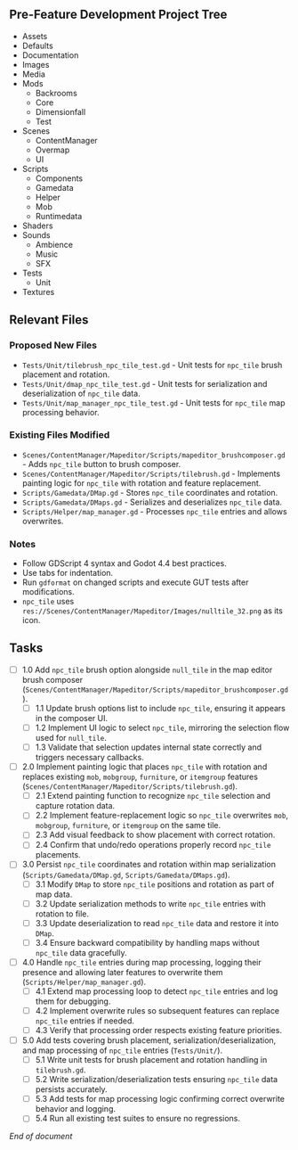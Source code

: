 ## Pre-Feature Development Project Tree
- Assets
- Defaults
- Documentation
- Images
- Media
- Mods
  - Backrooms
  - Core
  - Dimensionfall
  - Test
- Scenes
  - ContentManager
  - Overmap
  - UI
- Scripts
  - Components
  - Gamedata
  - Helper
  - Mob
  - Runtimedata
- Shaders
- Sounds
  - Ambience
  - Music
  - SFX
- Tests
  - Unit
- Textures

## Relevant Files
### Proposed New Files
- `Tests/Unit/tilebrush_npc_tile_test.gd` - Unit tests for `npc_tile` brush placement and rotation.
- `Tests/Unit/dmap_npc_tile_test.gd` - Unit tests for serialization and deserialization of `npc_tile` data.
- `Tests/Unit/map_manager_npc_tile_test.gd` - Unit tests for `npc_tile` map processing behavior.

### Existing Files Modified
- `Scenes/ContentManager/Mapeditor/Scripts/mapeditor_brushcomposer.gd` - Adds `npc_tile` button to brush composer.
- `Scenes/ContentManager/Mapeditor/Scripts/tilebrush.gd` - Implements painting logic for `npc_tile` with rotation and feature replacement.
- `Scripts/Gamedata/DMap.gd` - Stores `npc_tile` coordinates and rotation.
- `Scripts/Gamedata/DMaps.gd` - Serializes and deserializes `npc_tile` data.
- `Scripts/Helper/map_manager.gd` - Processes `npc_tile` entries and allows overwrites.

### Notes
- Follow GDScript 4 syntax and Godot 4.4 best practices.
- Use tabs for indentation.
- Run `gdformat` on changed scripts and execute GUT tests after modifications.
- `npc_tile` uses `res://Scenes/ContentManager/Mapeditor/Images/nulltile_32.png` as its icon.

## Tasks
- [ ] 1.0 Add `npc_tile` brush option alongside `null_tile` in the map editor brush composer (`Scenes/ContentManager/Mapeditor/Scripts/mapeditor_brushcomposer.gd`).
  - [ ] 1.1 Update brush options list to include `npc_tile`, ensuring it appears in the composer UI.
  - [ ] 1.2 Implement UI logic to select `npc_tile`, mirroring the selection flow used for `null_tile`.
  - [ ] 1.3 Validate that selection updates internal state correctly and triggers necessary callbacks.
- [ ] 2.0 Implement painting logic that places `npc_tile` with rotation and replaces existing `mob`, `mobgroup`, `furniture`, or `itemgroup` features (`Scenes/ContentManager/Mapeditor/Scripts/tilebrush.gd`).
  - [ ] 2.1 Extend painting function to recognize `npc_tile` selection and capture rotation data.
  - [ ] 2.2 Implement feature-replacement logic so `npc_tile` overwrites `mob`, `mobgroup`, `furniture`, or `itemgroup` on the same tile.
  - [ ] 2.3 Add visual feedback to show placement with correct rotation.
  - [ ] 2.4 Confirm that undo/redo operations properly record `npc_tile` placements.
- [ ] 3.0 Persist `npc_tile` coordinates and rotation within map serialization (`Scripts/Gamedata/DMap.gd`, `Scripts/Gamedata/DMaps.gd`).
  - [ ] 3.1 Modify `DMap` to store `npc_tile` positions and rotation as part of map data.
  - [ ] 3.2 Update serialization methods to write `npc_tile` entries with rotation to file.
  - [ ] 3.3 Update deserialization to read `npc_tile` data and restore it into `DMap`.
  - [ ] 3.4 Ensure backward compatibility by handling maps without `npc_tile` data gracefully.
- [ ] 4.0 Handle `npc_tile` entries during map processing, logging their presence and allowing later features to overwrite them (`Scripts/Helper/map_manager.gd`).
  - [ ] 4.1 Extend map processing loop to detect `npc_tile` entries and log them for debugging.
  - [ ] 4.2 Implement overwrite rules so subsequent features can replace `npc_tile` entries if needed.
  - [ ] 4.3 Verify that processing order respects existing feature priorities.
- [ ] 5.0 Add tests covering brush placement, serialization/deserialization, and map processing of `npc_tile` entries (`Tests/Unit/`).
  - [ ] 5.1 Write unit tests for brush placement and rotation handling in `tilebrush.gd`.
  - [ ] 5.2 Write serialization/deserialization tests ensuring `npc_tile` data persists accurately.
  - [ ] 5.3 Add tests for map processing logic confirming correct overwrite behavior and logging.
  - [ ] 5.4 Run all existing test suites to ensure no regressions.

*End of document*
